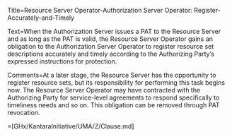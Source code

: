 Title=Resource Server Operator-Authorization Server Operator: Register-Accurately-and-Timely

Text=When the Authorization Server issues a PAT to the Resource Server and as long as the PAT is valid, the Resource Server Operator gains an obligation to the Authorization Server Operator to register resource set descriptions accurately and timely according to the Authorizing Party’s expressed instructions for protection.

Comments=At a later stage, the Resource Server has the opportunity to register resource sets, but its responsibility for performing this task begins now. The Resource Server Operator may have contracted with the Authorizing Party for service-level agreements to respond specifically to timeliness needs and so on. This obligation can be removed through PAT revocation.

=[GHx/KantaraInitiative/UMA/Z/Clause.md]
